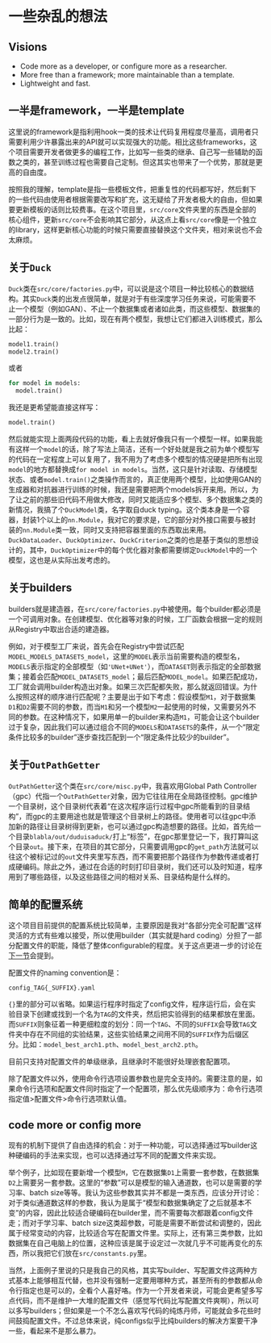 # 一些杂乱的想法

## Visions

+ Code more as a developer, or configure more as a researcher.
+ More free than a framework; more maintainable than a template.
+ Lightweight and fast.

## 一半是framework，一半是template

这里说的framework是指利用hook一类的技术让代码复用程度尽量高，调用者只需要利用少许暴露出来的API就可以实现强大的功能。相比这些frameworks，这个项目需要开发者做更多的编程工作，比如写一些类的继承、自己写一些辅助的函数之类的，甚至训练过程也需要自己定制。但这其实也带来了一个优势，那就是更高的自由度。

按照我的理解，template是指一些模板文件，把重复性的代码都写好，然后剩下的一些代码由使用者根据需要改写和扩充，这无疑给了开发者极大的自由，但如果要更新模板的话则比较费事。在这个项目里，`src/core`文件夹里的东西是全部的核心组件，更新`src/core`不会影响其它部分，从这点上看`src/core`像是一个独立的library，这样更新核心功能的时候只需要直接替换这个文件夹，相对来说也不会太麻烦。

## 关于`Duck`

`Duck`类在`src/core/factories.py`中，可以说是这个项目一种比较核心的数据结构。其实`Duck`类的出发点很简单，就是对于有些深度学习任务来说，可能需要不止一个模型（例如GAN）、不止一个数据集或者诸如此类，而这些模型、数据集的一部分行为是一致的。比如，现在有两个模型，我想让它们都进入训练模式，那么比起：

```python
model1.train()
model2.train()
```

或者

```python
for model in models:
  model.train()
```

我还是更希望能直接这样写：

```python
model.train()
```

然后就能实现上面两段代码的功能，看上去就好像我只有一个模型一样。如果我能有这样一个`model`的话，除了写法上简洁，还有一个好处就是我之前为单个模型写的代码在一定程度上可以复用了，我不用为了考虑多个模型的情况硬是把所有出现`model`的地方都替换成`for model in models`。当然，这只是针对读取、存储模型状态、或者`model.train()`之类操作而言的，真正使用两个模型，比如使用GAN的生成器和对抗器进行训练的时候，我还是需要把两个models拆开来用。所以，为了让之前的那些旧代码不用做大修改，同时又能适应多个模型、多个数据集之类的新情况，我搞了个`DuckModel`类，名字取自duck typing。这个类本身是一个容器，封装1个以上的`nn.Module`，我对它的要求是，它的部分对外接口需要与被封装的`nn.Module`类一致，同时又支持把容器里面的东西取出来用。`DuckDataLoader`、`DuckOptimizer`、`DuckCriterion`之类的也是基于类似的思想设计的，其中，`DuckOptimizer`中的每个优化器对象都需要绑定`DuckModel`中的一个模型，这也是从实际出发考虑的。

## 关于builders

builders就是建造器，在`src/core/factories.py`中被使用。每个builder都必须是一个可调用对象。在创建模型、优化器等对象的时候，工厂函数会根据一定的规则从Registry中取出合适的建造器。

例如，对于模型工厂来说，首先会在Registry中尝试匹配`MODEL_MODELS_DATASETS_model`，这里的`MODEL`表示当前需要构造的模型名，`MODELS`表示指定的全部模型（如`'UNet+UNet'`），而`DATASET`则表示指定的全部数据集；接着会匹配`MODEL_DATASETS_model`；最后匹配`MODEL_model`。如果匹配成功，工厂就会调用builder构造出对象。如果三次匹配都失败，那么就返回错误。为什么按照这样的顺序进行匹配呢？主要是出于如下考虑：假设模型`M1`，对于数据集`D1`和`D2`需要不同的参数，而当`M1`和另一个模型`M2`一起使用的时候，又需要另外不同的参数。在这种情况下，如果用单一的builder来构造`M1`，可能会让这个builder过于复杂，因此我们可以通过组合不同的`MODELS`和`DATASETS`的条件，从一个“限定条件比较多的builder”逐步查找匹配到一个“限定条件比较少的builder”。

## 关于`OutPathGetter`

`OutPathGetter`这个类在`src/core/misc.py`中，我喜欢用Global Path Controller（gpc）代指一个`OutPathGetter`对象，因为它往往用在全局路径控制。gpc维护一个目录树，这个目录树代表着“在这次程序运行过程中gpc所能看到的目录结构”，而gpc的主要用途也就是管理这个目录树上的路径。使用者可以往gpc中添加新的路径让目录树得到更新，也可以通过gpc构造想要的路径。比如，首先给一个目录`blabla/out/duduisaduck/`打上“标签”，在gpc那里登记一下，我打算叫这个目录`out`。接下来，在项目的其它部分，只需要调用gpc的`get_path`方法就可以往这个被标记过的`out`文件夹里写东西，而不需要把那个路径作为参数传递或者打成硬编码。除此之外，通过在合适的时刻打印目录树，我们还可以及时知道，程序用到了哪些路径，以及这些路径之间的相对关系、目录结构是什么样的。

## 简单的配置系统

这个项目目前提供的配置系统比较简单，主要原因是我对“各部分完全可配置”这样灵活的方式有些难以接受，所以使用builder（其实就是hard coding）分担了一部分配置文件的职能，降低了整体configurable的程度。关于这点更进一步的讨论在[下一节](#code-more-or-config-more)会提到。

配置文件的naming convention是：

```
config_TAG{_SUFFIX}.yaml
```

`{}`里的部分可以省略。如果运行程序时指定了config文件，程序运行后，会在实验目录下创建或找到一个名为`TAG`的文件夹，然后把实验得到的结果都放在里面。而`SUFFIX`则象征着一种更细粒度的划分：同一个`TAG`、不同的`SUFFIX`会导致`TAG`文件夹中存在不同组的实验结果，这些实验结果之间用不同的`SUFFIX`作为后缀区分。比如：`model_best_arch1.pth`、`model_best_arch2.pth`。

目前只支持对配置文件的单级继承，且继承时不能很好处理嵌套配置项。

除了配置文件以外，使用命令行选项设置参数也是完全支持的。需要注意的是，如果命令行选项和配置文件同时指定了一个配置项，那么优先级顺序为：命令行选项指定值>配置文件>命令行选项默认值。

## code more or config more

现有的机制下提供了自由选择的机会：对于一种功能，可以选择通过写builder这种硬编码的手法来实现，也可以选择通过写不同的配置文件来实现。

举个例子，比如现在要新增一个模型`M`，它在数据集`D1`上需要一套参数，在数据集`D2`上需要另一套参数。这里的“参数”可以是模型的输入通道数，也可以是需要的学习率、batch size等等。我认为这些参数其实并不都是一类东西，应该分开讨论：对于类似通道数这样的参数，我认为是属于“模型和数据集确定了之后就基本不变”的内容，因此比较适合硬编码在builder里，而不需要每次都跟着config文件走；而对于学习率、batch size这类超参数，可能是需要不断尝试和调整的，因此属于经常变动的内容，比较适合写在配置文件里。实际上，还有第三类参数，比如数据集在自己电脑上的位置，这种应该是属于设定过一次就几乎不可能再变化的东西，所以我把它们放在`src/constants.py`里。

当然，上面例子里说的只是我自己的风格，其实写builder、写配置文件这两种方式基本上能够相互代替，也并没有强制一定要用哪种方式，甚至所有的参数都从命令行指定也是可以的，全看个人喜好咯。作为一个开发者来说，可能会更希望多写点代码，而不是维护一大堆的配置文件（感觉写代码比写配置文件爽啊），所以可以多写builders；但如果是一个不怎么喜欢写代码的纯炼丹师，可能就会多花些时间鼓捣配置文件。不过总体来说，纯configs似乎比纯builders的解决方案要干净一些，看起来不是那么暴力。